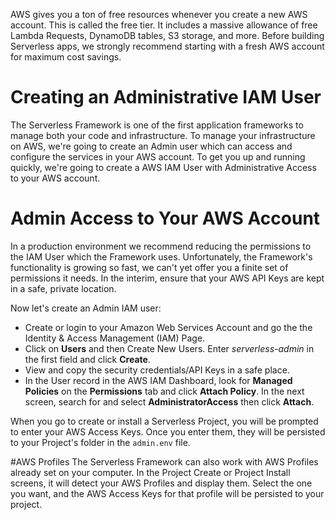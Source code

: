AWS gives you a ton of free resources whenever you create a new AWS account. This is called the free tier. It includes a massive allowance of free Lambda Requests, DynamoDB tables, S3 storage, and more. Before building Serverless apps, we strongly recommend starting with a fresh AWS account for maximum cost savings.

# Creating an Administrative IAM User
The Serverless Framework is one of the first application frameworks to manage both your code and infrastructure.  To manage your infrastructure on AWS, we're going to create an Admin user which can access and configure the services in your AWS account.  To get you up and running quickly, we're going to create a AWS IAM User with Administrative Access to your AWS account.

# Admin Access to Your AWS Account
In a production environment we recommend reducing the permissions to the IAM User which the Framework uses.  Unfortunately, the Framework's functionality is growing so fast, we can't yet offer you a finite set of permissions it needs.  In the interim, ensure that your AWS API Keys are kept in a safe, private location.

Now let's create an Admin IAM user:

* Create or login to your Amazon Web Services Account and go the the Identity & Access Management (IAM) Page.
* Click on **Users** and then Create New Users. Enter *serverless-admin* in the first field and click **Create**.
* View and copy the security credentials/API Keys in a safe place.
* In the User record in the AWS IAM Dashboard, look for **Managed Policies** on the **Permissions** tab and click **Attach Policy**. In the next screen, search for and select **AdministratorAccess** then click **Attach**.

When you go to create or install a Serverless Project, you will be prompted to enter your AWS Access Keys.  Once you enter them, they will be persisted to your Project's folder in the `admin.env` file.

#AWS Profiles
The Serverless Framework can also work with AWS Profiles already set on your computer.  In the Project Create or Project Install screens, it will detect your AWS Profiles and display them.  Select the one you want, and the AWS Access Keys for that profile will be persisted to your project.